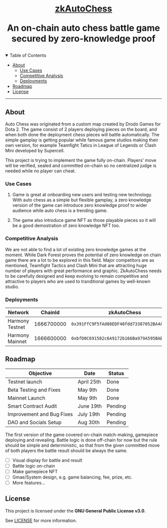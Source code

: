 <h1 align="center">
  <a href="https://zkautochess.vercel.app/">
  zkAutoChess
  </a>
  <p>An on-chain auto chess battle game secured by zero-knowledge proof</p>
</h1>

<details open="open">
<summary>Table of Contents</summary>

- [About](#about)
  - [Use Cases](#use-cases)
  - [Competitive Analysis](#competitive-analysis)
  - [Deployments](#deployments)
- [Roadmap](#roadmap)
- [License](#license)

</details>

---

## About

Auto Chess was originated from a custom map created by Drodo Games for Dota 2. The game consist of 2 players deploying pieces on the board, and when both done the deployment chess pieces will battle automatically. The simple gamplay is getting popular while famous game studios making their own version, for example Teamfight Tatics in League of Legends or Clash Mini developed by Supercell.

This project is trying to implement the game fully on-chain. Players' move will be verified, sealed and committed on-chain so no centralized judge is needed while no player can cheat.

### Use Cases

1. Game is great at onboarding new users and testing new technology. With auto chess as a simple but flexible gamplay, a zero knowledge version of the game can introduce zero knowledge proof to wider audience while auto chess is a trending game.

2. The game also introduce game NFT as those playable pieces so it will be a good demostration of zero knowledge NFT too.

### Competitive Analysis

We are not able to find a lot of existing zero knowledge games at the moment. While Dark Forest proves the potential of zero knowledge on chain game there are a lot to be explored in this field. Major competitors are as mentioned, Teamfight Tactics and Clash Mini that are attracting huge number of players with great performance and graphic. ZkAutoChess needs to be carefully designed and keep evolving to remain competitive and attractive to players who are used to tranditional games by well-known studio.

### Deployments

| Network         | ChainId    | zkAutoChess                                  | Verifier                                     |
| --------------- | ---------- | -------------------------------------------- | -------------------------------------------- |
| Harmony Testnet | 1666700000 | `0x391FfC9F5fAd80EDF40fdd73387052BA4A000270` | `0x3A06F30C2E9a364838881114AaF724a8D5004098` |
| Harmony Mainnet | 1666600000 | `0xbfD0C691582c6A9172b166Ba979A595BAB16F9af` | `0xdb06Ca2A38f20b965A5201c898E819FcAA349BC6` |

## Roadmap

| Objective                 | Date       | Status  |
| ------------------------- | ---------- | ------- |
| Testnet launch            | April 25th | Done    |
| Beta Testing and Fixes    | May 9th    | Done    |
| Mainnet Launch            | May 9th    | Done    |
| Smart Contract Audit      | June 19th  | Pending |
| Improvement and Bug Fixes | July 19th  | Pending |
| DAO and Socials Setup     | Aug 30th   | Pending |

The first version of the game covered on-chain match-making, gamepiece deploying and revealing. Battle logic is done off-chain for now but the rule should be simple and deterministic, so that from the given committed move of both players the battle result should be always the same.

- [ ] Visual display for battle and result
- [ ] Battle logic on-chain
- [ ] Make gamepiece NFT
- [ ] Gmae/System design, e.g. game balancing, fee, prize, etc.
- [ ] More features...

## License

This project is licensed under the **GNU General Public License v3.0**.

See [LICENSE](LICENSE) for more information.
